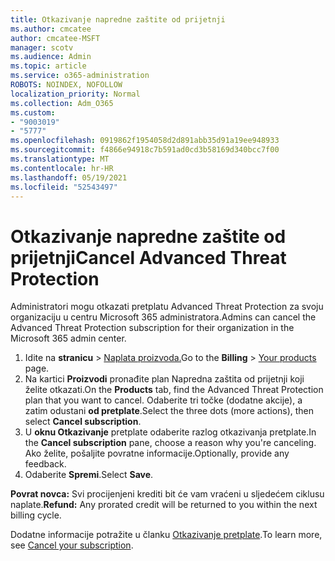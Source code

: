 ```yaml
---
title: Otkazivanje napredne zaštite od prijetnji
ms.author: cmcatee
author: cmcatee-MSFT
manager: scotv
ms.audience: Admin
ms.topic: article
ms.service: o365-administration
ROBOTS: NOINDEX, NOFOLLOW
localization_priority: Normal
ms.collection: Adm_O365
ms.custom:
- "9003019"
- "5777"
ms.openlocfilehash: 0919862f1954058d2d891abb35d91a19ee948933
ms.sourcegitcommit: f4866e94918c7b591ad0cd3b58169d340bcc7f00
ms.translationtype: MT
ms.contentlocale: hr-HR
ms.lasthandoff: 05/19/2021
ms.locfileid: "52543497"
---
```

# <a name="cancel-advanced-threat-protection"></a><span data-ttu-id="9ff1a-102">Otkazivanje napredne zaštite od prijetnji</span><span class="sxs-lookup"><span data-stu-id="9ff1a-102">Cancel Advanced Threat Protection</span></span>

<span data-ttu-id="9ff1a-103">Administratori mogu otkazati pretplatu Advanced Threat Protection za svoju organizaciju u centru Microsoft 365 administratora.</span><span class="sxs-lookup"><span data-stu-id="9ff1a-103">Admins can cancel the Advanced Threat Protection subscription for their organization in the Microsoft 365 admin center.</span></span>

1. <span data-ttu-id="9ff1a-104">Idite na **stranicu**  >  [Naplata proizvoda.](https://go.microsoft.com/fwlink/p/?linkid=842054)</span><span class="sxs-lookup"><span data-stu-id="9ff1a-104">Go to the  **Billing** > [Your products](https://go.microsoft.com/fwlink/p/?linkid=842054) page.</span></span>
2. <span data-ttu-id="9ff1a-105">Na kartici **Proizvodi** pronađite plan Napredna zaštita od prijetnji koji želite otkazati.</span><span class="sxs-lookup"><span data-stu-id="9ff1a-105">On the **Products** tab, find the Advanced Threat Protection plan that you want to cancel.</span></span> <span data-ttu-id="9ff1a-106">Odaberite tri točke (dodatne akcije), a zatim odustani **od pretplate**.</span><span class="sxs-lookup"><span data-stu-id="9ff1a-106">Select the three dots (more actions), then select **Cancel subscription**.</span></span>
3. <span data-ttu-id="9ff1a-107">U **oknu Otkazivanje** pretplate odaberite razlog otkazivanja pretplate.</span><span class="sxs-lookup"><span data-stu-id="9ff1a-107">In the **Cancel subscription** pane, choose a reason why you're canceling.</span></span> <span data-ttu-id="9ff1a-108">Ako želite, pošaljite povratne informacije.</span><span class="sxs-lookup"><span data-stu-id="9ff1a-108">Optionally, provide any feedback.</span></span>
4. <span data-ttu-id="9ff1a-109">Odaberite **Spremi**.</span><span class="sxs-lookup"><span data-stu-id="9ff1a-109">Select **Save**.</span></span>

<span data-ttu-id="9ff1a-110">**Povrat novca:** Svi procijenjeni krediti bit će vam vraćeni u sljedećem ciklusu naplate.</span><span class="sxs-lookup"><span data-stu-id="9ff1a-110">**Refund:** Any prorated credit will be returned to you within the next billing cycle.</span></span>

<span data-ttu-id="9ff1a-111">Dodatne informacije potražite u članku [Otkazivanje pretplate](/microsoft-365/commerce/subscriptions/cancel-your-subscription).</span><span class="sxs-lookup"><span data-stu-id="9ff1a-111">To learn more, see [Cancel your subscription](/microsoft-365/commerce/subscriptions/cancel-your-subscription).</span></span>